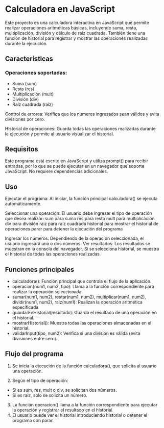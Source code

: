 # Calculadora en JavaScript

Este proyecto es una calculadora interactiva en JavaScript que permite realizar operaciones aritméticas básicas, incluyendo suma, resta, multiplicación, división y cálculo de raíz cuadrada. También tiene una función de historial para registrar y mostrar las operaciones realizadas durante la ejecución.


## Características

### Operaciones soportadas:
  - Suma (sum)
  - Resta (res)
  - Multiplicación (mult)
  - División (div)
  - Raíz cuadrada (raiz)


  Control de errores: Verifica que los números ingresados sean válidos y evita divisiones por cero.
  
  Historial de operaciones: Guarda todas las operaciones realizadas durante la ejecución y permite al usuario visualizar el historial.

  
## Requisitos
  Este programa está escrito en JavaScript y utiliza prompt() para recibir entradas, por lo que se puede ejecutar en un navegador que soporte JavaScript. No requiere dependencias adicionales.

## Uso

  Ejecutar el programa: Al iniciar, la función principal calculadora() se ejecuta automáticamente.
  
  Seleccionar una operación: El usuario debe ingresar el tipo de operación que desea realizar:
    sum para suma
    res para resta
    mult para multiplicación
    div para división
    raiz para raíz cuadrada
    historial para mostrar el historial de operaciones
    parar para detener la ejecución del programa
    
  Ingresar los números: Dependiendo de la operación seleccionada, el usuario ingresará uno o dos números.
  Ver resultados: Los resultados se muestran en la consola del navegador. Si se selecciona historial, se muestra el historial de todas las operaciones realizadas.

  
## Funciones principales
  - calculadora(): Función principal que controla el flujo de la aplicación.
  - operacion(num1, num2, tipo): Llama a la función correspondiente para realizar la operación seleccionada.
  - sumar(num1, num2), restar(num1, num2), multiplicar(num1, num2), dividir(num1, num2), raiz(num1): Realizan la operación aritmética especificada.
  - guardarEnHistorial(resultado): Guarda el resultado de una operación en el historial.
  - mostrarHistorial(): Muestra todas las operaciones almacenadas en el historial.
  - validarInput(tipo, num2): Verifica si una división es válida (evita divisiones entre cero).


## Flujo del programa

  1. Se inicia la ejecución de la función calculadora(), que solicita al usuario una operación.
  
  2. Según el tipo de operación:
  - Si es sum, res, mult o div, se solicitan dos números.
  - Si es raiz, solo se solicita un número.
  
  3. La función operacion() llama a la función correspondiente para ejecutar la operación y registrar el resultado en el historial.
  4. El usuario puede ver el historial introduciendo historial o detener el programa con parar.
